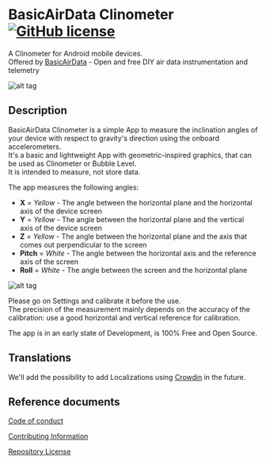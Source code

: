 # BasicAirData Clinometer<br>[![GitHub license](https://img.shields.io/badge/license-GPL_3-blue.svg?label=%20license%20)](https://raw.githubusercontent.com/BasicAirData/GPSLogger/master/LICENSE)
A Clinometer for Android mobile devices.<br>
Offered by [BasicAirData](http://www.basicairdata.eu) - Open and free DIY air data instrumentation and telemetry 

![alt tag](https://github.com/BasicAirData/Clinometer/blob/master/screenshots/Image_01.png)

## Description

BasicAirData Clinometer is a simple App to measure the inclination angles of your device with respect to gravity's direction using the onboard accelerometers.<br>
It's a basic and lightweight App with geometric-inspired graphics, that can be used as Clinometer or Bubble Level.<br>
It is intended to measure, not store data.<br>

The app measures the following angles:<br>
- **X** = _Yellow_ - The angle between the horizontal plane and the horizontal axis of the device screen<br>
- **Y** = _Yellow_ - The angle between the horizontal plane and the vertical axis of the device screen<br>
- **Z** = _Yellow_ - The angle between the horizontal plane and the axis that comes out perpendicular to the screen<br>
- **Pitch** = _White_ - The angle between the horizontal axis and the reference axis of the screen<br>
- **Roll** = _White_ - The angle between the screen and the horizontal plane<br>

![alt tag](https://github.com/BasicAirData/Clinometer/blob/master/screenshots/Image_01_with_notes.png)

Please go on Settings and calibrate it before the use.<br>
The precision of the measurement mainly depends on the accuracy of the calibration: use a good horizontal and vertical reference for calibration. 

The app is in an early state of Development, is 100% Free and Open Source.

## Translations

We'll add the possibility to add Localizations using [Crowdin](https://crowdin.com) in the future.

## Reference documents

[Code of conduct](CODE_OF_CONDUCT.md)

[Contributing Information](CONTRIBUTING.md)

[Repository License](LICENSE)
